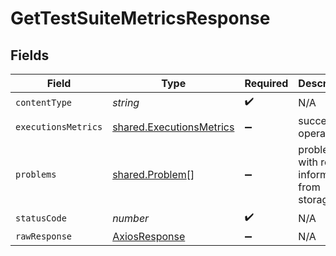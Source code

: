 # GetTestSuiteMetricsResponse


## Fields

| Field                                                                | Type                                                                 | Required                                                             | Description                                                          |
| -------------------------------------------------------------------- | -------------------------------------------------------------------- | -------------------------------------------------------------------- | -------------------------------------------------------------------- |
| `contentType`                                                        | *string*                                                             | :heavy_check_mark:                                                   | N/A                                                                  |
| `executionsMetrics`                                                  | [shared.ExecutionsMetrics](../../models/shared/executionsmetrics.md) | :heavy_minus_sign:                                                   | successful operation                                                 |
| `problems`                                                           | [shared.Problem](../../models/shared/problem.md)[]                   | :heavy_minus_sign:                                                   | problem with read information from storage                           |
| `statusCode`                                                         | *number*                                                             | :heavy_check_mark:                                                   | N/A                                                                  |
| `rawResponse`                                                        | [AxiosResponse](https://axios-http.com/docs/res_schema)              | :heavy_minus_sign:                                                   | N/A                                                                  |